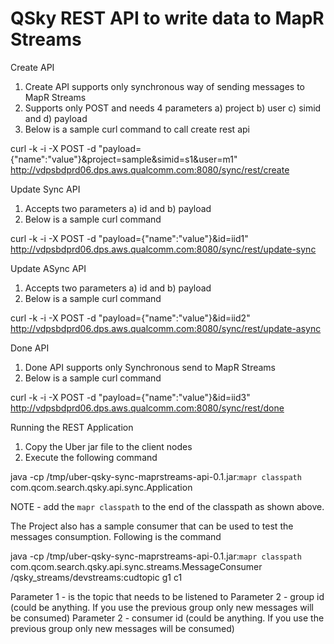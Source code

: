 # QSky REST API to write data to MapR Streams

Create API

1) Create API supports only synchronous way of sending messages to MapR Streams
2) Supports only POST and needs 4 parameters a) project b) user c) simid and d) payload
3) Below is a sample curl command to call create rest api

curl -k -i  -X POST -d "payload={\"name\":\"value\"}&project=sample&simid=s1&user=m1" http://vdpsbdprd06.dps.aws.qualcomm.com:8080/sync/rest/create

Update Sync API

1) Accepts two parameters a) id and b) payload
2) Below is a sample curl command

curl -k -i  -X POST -d "payload={\"name\":\"value\"}&id=iid1" http://vdpsbdprd06.dps.aws.qualcomm.com:8080/sync/rest/update-sync

Update ASync API

1) Accepts two parameters a) id and b) payload
2) Below is a sample curl command

curl -k -i  -X POST -d "payload={\"name\":\"value\"}&id=iid2" http://vdpsbdprd06.dps.aws.qualcomm.com:8080/sync/rest/update-async

Done API

1) Done API supports only Synchronous send to MapR Streams
2) Below is a sample curl command

curl -k -i  -X POST -d "payload={\"name\":\"value\"}&id=iid3" http://vdpsbdprd06.dps.aws.qualcomm.com:8080/sync/rest/done

Running the REST Application

1) Copy the Uber jar file to the client nodes
2) Execute the following command

java -cp /tmp/uber-qsky-sync-maprstreams-api-0.1.jar:`mapr classpath` com.qcom.search.qsky.api.sync.Application

NOTE - add the `mapr classpath` to the end of the classpath as shown above.

The Project also has a sample consumer that can be used to test the messages consumption. Following is the command

java -cp /tmp/uber-qsky-sync-maprstreams-api-0.1.jar:`mapr classpath` com.qcom.search.qsky.api.sync.streams.MessageConsumer /qsky_streams/devstreams:cudtopic g1 c1

Parameter 1 - is the topic that needs to be listened to
Parameter 2 - group id (could be anything. If you use the previous group only new messages will be consumed)
Parameter 2 - consumer id (could be anything. If you use the previous group only new messages will be consumed)
